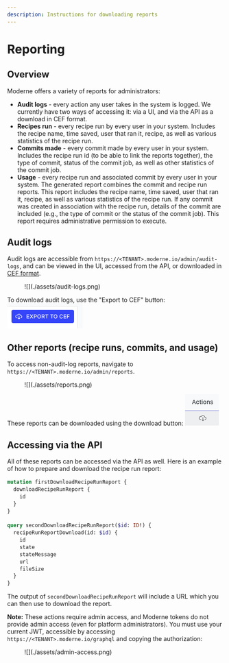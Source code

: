 ```yaml
---
description: Instructions for downloading reports
---
```


# Reporting

## Overview

Moderne offers a variety of reports for administrators:

* **Audit logs** - every action any user takes in the system is logged. We currently have two ways of accessing it: via a UI, and via the API as a download in CEF format.
* **Recipes run** - every recipe run by every user in your system. Includes the recipe name, time saved, user that ran it, recipe, as well as various statistics of the recipe run.
* **Commits made** - every commit made by every user in your system. Includes the recipe run id (to be able to link the reports together), the type of commit, status of the commit job, as well as other statistics of the commit job.
* **Usage** - every recipe run and associated commit by every user in your system. The generated report combines the commit and recipe run reports. This report includes 
the recipe name, time saved, user that ran it, recipe, as well as various statistics of the recipe run. If any commit was created in association with the recipe run, details
of the commit are included (e.g., the type of commit or the status of the commit job). This report requires administrative permission to execute.

## Audit logs

Audit logs are accessible from `https://<TENANT>.moderne.io/admin/audit-logs`, and can be viewed in the UI, accessed from the API, or downloaded in [CEF format](https://www.microfocus.com/documentation/arcsight/arcsight-smartconnectors-8.3/cef-implementation-standard/#CEF/Chapter%201%20What%20is%20CEF.htm?TocPath=_____2).

<figure>
  ![](./assets/audit-logs.png)
  <figcaption></figcaption>
</figure>

To download audit logs, use the "Export to CEF" button: ![](./assets/audit-log-download.png)

## Other reports (recipe runs, commits, and usage)

To access non-audit-log reports, navigate to `https://<TENANT>.moderne.io/admin/reports`.

<figure>
  ![](./assets/reports.png)
  <figcaption></figcaption>
</figure>

These reports can be downloaded using the download button: ![](./assets/report-download.png)

## Accessing via the API

All of these reports can be accessed via the API as well. Here is an example of how to prepare and download the recipe run report:

```graphql
mutation firstDownloadRecipeRunReport {
  downloadRecipeRunReport {
    id
  }
}

query secondDownloadRecipeRunReport($id: ID!) {
  recipeRunReportDownload(id: $id) {
    id
    state
    stateMessage
    url
    fileSize
  }
}
```

The output of `secondDownloadRecipeRunReport` will include a URL which you can then use to download the report.

**Note:** These actions require admin access, and Moderne tokens do not provide admin access (even for platform administrators). You must use your current JWT, accessible by accessing `https://<TENANT>.moderne.io/graphql` and copying the authorization:

<figure>
  ![](./assets/admin-access.png)
  <figcaption></figcaption>
</figure>
